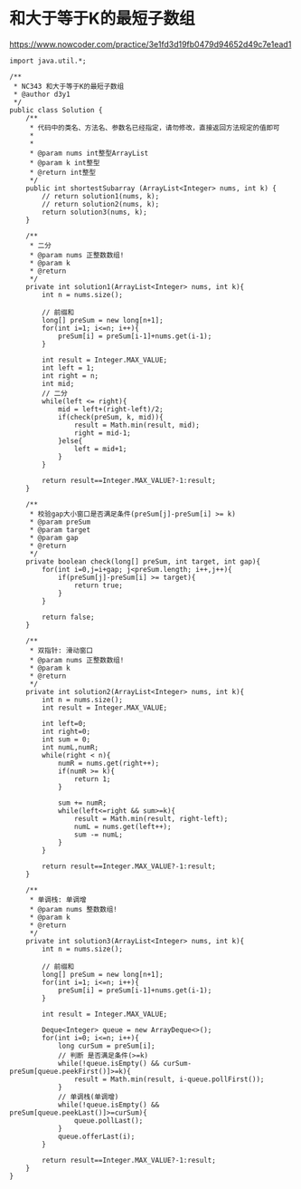 # 和大于等于K的最短子数组
https://www.nowcoder.com/practice/3e1fd3d19fb0479d94652d49c7e1ead1

    import java.util.*;
    
    /**
     * NC343 和大于等于K的最短子数组
     * @author d3y1
     */
    public class Solution {
        /**
         * 代码中的类名、方法名、参数名已经指定，请勿修改，直接返回方法规定的值即可
         *
         *
         * @param nums int整型ArrayList
         * @param k int整型
         * @return int整型
         */
        public int shortestSubarray (ArrayList<Integer> nums, int k) {
            // return solution1(nums, k);
            // return solution2(nums, k);
            return solution3(nums, k);
        }
    
        /**
         * 二分
         * @param nums 正整数数组!
         * @param k
         * @return
         */
        private int solution1(ArrayList<Integer> nums, int k){
            int n = nums.size();
    
            // 前缀和
            long[] preSum = new long[n+1];
            for(int i=1; i<=n; i++){
                preSum[i] = preSum[i-1]+nums.get(i-1);
            }
    
            int result = Integer.MAX_VALUE;
            int left = 1;
            int right = n;
            int mid;
            // 二分
            while(left <= right){
                mid = left+(right-left)/2;
                if(check(preSum, k, mid)){
                    result = Math.min(result, mid);
                    right = mid-1;
                }else{
                    left = mid+1;
                }
            }
    
            return result==Integer.MAX_VALUE?-1:result;
        }
    
        /**
         * 校验gap大小窗口是否满足条件(preSum[j]-preSum[i] >= k)
         * @param preSum
         * @param target
         * @param gap
         * @return
         */
        private boolean check(long[] preSum, int target, int gap){
            for(int i=0,j=i+gap; j<preSum.length; i++,j++){
                if(preSum[j]-preSum[i] >= target){
                    return true;
                }
            }
    
            return false;
        }
    
        /**
         * 双指针: 滑动窗口
         * @param nums 正整数数组!
         * @param k
         * @return
         */
        private int solution2(ArrayList<Integer> nums, int k){
            int n = nums.size();
            int result = Integer.MAX_VALUE;
    
            int left=0;
            int right=0;
            int sum = 0;
            int numL,numR;
            while(right < n){
                numR = nums.get(right++);
                if(numR >= k){
                    return 1;
                }
    
                sum += numR;
                while(left<=right && sum>=k){
                    result = Math.min(result, right-left);
                    numL = nums.get(left++);
                    sum -= numL;
                }
            }
    
            return result==Integer.MAX_VALUE?-1:result;
        }
    
        /**
         * 单调栈: 单调增
         * @param nums 整数数组!
         * @param k
         * @return
         */
        private int solution3(ArrayList<Integer> nums, int k){
            int n = nums.size();
    
            // 前缀和
            long[] preSum = new long[n+1];
            for(int i=1; i<=n; i++){
                preSum[i] = preSum[i-1]+nums.get(i-1);
            }
    
            int result = Integer.MAX_VALUE;
    
            Deque<Integer> queue = new ArrayDeque<>();
            for(int i=0; i<=n; i++){
                long curSum = preSum[i];
                // 判断 是否满足条件(>=k)
                while(!queue.isEmpty() && curSum-preSum[queue.peekFirst()]>=k){
                    result = Math.min(result, i-queue.pollFirst());
                }
                // 单调栈(单调增)
                while(!queue.isEmpty() && preSum[queue.peekLast()]>=curSum){
                    queue.pollLast();
                }
                queue.offerLast(i);
            }
    
            return result==Integer.MAX_VALUE?-1:result;
        }
    }
    

